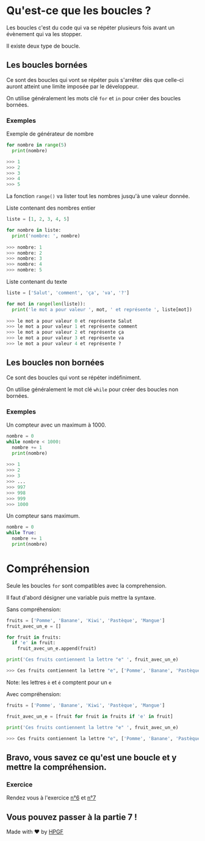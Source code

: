 # Qu'est-ce que les boucles ?

Les boucles c'est du code qui va se répéter plusieurs fois avant un évènement qui va les stopper.

Il existe deux type de boucle.

## Les boucles bornées

Ce sont des boucles qui vont se répéter puis s'arrêter dès que celle-ci auront atteint une limite imposée par le développeur.

On utilise généralement les mots clé `for` et `in` pour créer des boucles bornées.

### Exemples

Exemple de générateur de nombre
```python
for nombre in range(5)
  print(nombre)

>>> 1
>>> 2
>>> 3
>>> 4
>>> 5
```

La fonction `range()` va lister tout les nombres jusqu'à une valeur donnée.

Liste contenant des nombres entier
```python
liste = [1, 2, 3, 4, 5]

for nombre in liste:
  print('nombre: ', nombre)
  
>>> nombre: 1
>>> nombre: 2
>>> nombre: 3
>>> nombre: 4
>>> nombre: 5
```

Liste contenant du texte
```python
liste = ['Salut', 'comment', 'ça', 'va', '?']

for mot in range(len(liste)):
  print('le mot a pour valeur ', mot, ' et représente ', liste[mot])
  
>>> le mot a pour valeur 0 et représente Salut
>>> le mot a pour valeur 1 et représente comment
>>> le mot a pour valeur 2 et représente ça
>>> le mot a pour valeur 3 et représente va
>>> le mot a pour valeur 4 et représente ?
```

## Les boucles non bornées

Ce sont des boucles qui vont se répéter indéfiniment.

On utilise généralement le mot clé `while` pour créer des boucles non bornées.

### Exemples

Un compteur avec un maximum à 1000.
```python
nombre = 0
while nombre < 1000:
  nombre += 1
  print(nombre)
  
>>> 1
>>> 2
>>> 3
>>> ...
>>> 997
>>> 998
>>> 999
>>> 1000
```

Un compteur sans maximum.
```python
nombre = 0
while True:
  nombre += 1
  print(nombre)
```

# Compréhension

Seule les boucles `for` sont compatibles avec la comprehension.

Il faut d'abord désigner une variable puis mettre la syntaxe.

Sans compréhension:
```python
fruits = ['Pomme', 'Banane', 'Kiwi', 'Pastèque', 'Mangue']
fruit_avec_un_e = []

for fruit in fruits:
  if 'e' in fruit:
    fruit_avec_un_e.append(fruit)

print('Ces fruits contiennent la lettre "e" ', fruit_avec_un_e)

>>> Ces fruits contiennent la lettre "e", ['Pomme', 'Banane', 'Pastèque', 'Mangue']
```

Note: les lettres `è` et `é` comptent pour un `e`

Avec compréhension:
```python
fruits = ['Pomme', 'Banane', 'Kiwi', 'Pastèque', 'Mangue']

fruit_avec_un_e = [fruit for fruit in fruits if 'e' in fruit]

print('Ces fruits contiennent la lettre "e" ', fruit_avec_un_e)

>>> Ces fruits contiennent la lettre "e", ['Pomme', 'Banane', 'Pastèque', 'Mangue']
```

## Bravo, vous savez ce qu'est une boucle et y mettre la compréhension.

### Exercice
Rendez vous à l'exercice [n°6](https://github.com/ArticOff/TravauxPratique-sur-Python/blob/main/ex%206.%201%2C%202%20ou%203%20%3F.py) et [n°7](https://github.com/ArticOff/TravauxPratique-sur-Python/blob/main/ex%207.%20Tu%20as%20fait%20tes%20devoirs%20%3F.py)

## Vous pouvez passer à la partie 7 !

Made with ❤️ by [HPGF](https://discord.gg/kNNa8P3Ajy)
